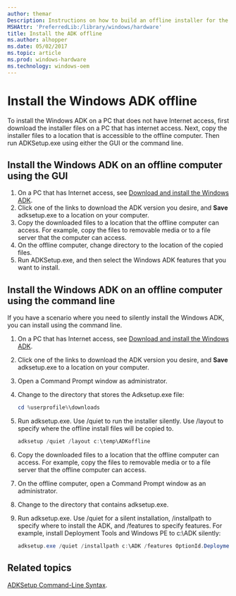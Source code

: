 ```yaml
---
author: themar
Description: Instructions on how to build an offline installer for the Windows ADK
MSHAttr: 'PreferredLib:/library/windows/hardware'
title: Install the ADK offline
ms.author: alhopper
ms.date: 05/02/2017
ms.topic: article
ms.prod: windows-hardware
ms.technology: windows-oem
---
```

# Install the Windows ADK offline

To install the Windows ADK on a PC that does not have Internet access, first download the installer files on a PC that has internet access. Next, copy the installer files to a location that is accessible to the offline computer. Then run ADKSetup.exe using either the GUI or the command line.

## Install the Windows ADK on an offline computer using the GUI

1. On a PC that has Internet access, see [Download and install the Windows ADK](adk-install.md).
1. Click one of the links to download the ADK version you desire, and **Save** adksetup.exe to a location on your computer.
1. Copy the downloaded files to a location that the offline computer can access. For example, copy the files to removable media or to a file server that the computer can access.
1. On the offline computer, change directory to the location of the copied files.
1. Run ADKSetup.exe, and then select the Windows ADK features that you want to install.

## Install the Windows ADK on an offline computer using the command line

If you have a scenario where you need to silently install the Windows ADK, you can install using the command line.

1. On a PC that has Internet access, see [Download and install the Windows ADK](adk-install.md).
1. Click one of the links to download the ADK version you desire, and **Save** adksetup.exe to a location on your computer.
1.  Open a Command Prompt window as administrator.
1. Change to the directory that stores the Adksetup.exe file:

   ```PowerShell
   cd %userprofile%\downloads
   ```

1. Run adksetup.exe. Use /quiet to run the installer silently. Use /layout to specify where the offline install files will be copied to.

   ```PowerShell
   adksetup /quiet /layout c:\temp\ADKoffline
   ```

1. Copy the downloaded files to a location that the offline computer can access. For example, copy the files to removable media or to a file server that the offline computer can access.
1. On the offline computer, open a Command Prompt window as an administrator.
1. Change to the directory that contains adksetup.exe.
1. Run adksetup.exe. Use /quiet for a silent installation, /installpath to specify where to install the ADK, and /features to specify features. For example, install Deployment Tools and Windows PE to c:\ADK silently:

   ```PowerShell
   adksetup.exe /quiet /installpath c:\ADK /features OptionId.DeploymentTools OptionId.WindowsPreinstallationEnvironment
   ```

## Related topics

[ADKSetup Command-Line Syntax](https://technet.microsoft.com/en-us/library/dn621910.aspx).